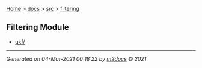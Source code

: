 [Home](../../index.md) > [docs](../../docs_index.md) > [src](../src_index.md) > [filtering](filtering_index.md)  

## Filtering Module

- [ukf/](ukf/ukf_index.md)

***

*Generated on 04-Mar-2021 00:18:22 by [m2docs](https://github.com/crgnam-research/m2docs) © 2021*